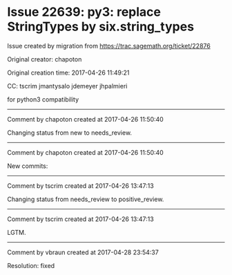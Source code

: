 # Issue 22639: py3: replace StringTypes by six.string_types

Issue created by migration from https://trac.sagemath.org/ticket/22876

Original creator: chapoton

Original creation time: 2017-04-26 11:49:21

CC:  tscrim jmantysalo jdemeyer jhpalmieri

for python3 compatibility


---

Comment by chapoton created at 2017-04-26 11:50:40

Changing status from new to needs_review.


---

Comment by chapoton created at 2017-04-26 11:50:40

New commits:


---

Comment by tscrim created at 2017-04-26 13:47:13

Changing status from needs_review to positive_review.


---

Comment by tscrim created at 2017-04-26 13:47:13

LGTM.


---

Comment by vbraun created at 2017-04-28 23:54:37

Resolution: fixed
